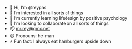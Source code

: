 - 👋 Hi, I’m @reypas
- 👀 I’m interested in all sorts of things
- 🌱 I’m currently learning lifedesign by positive psychology
- 💞️ I’m looking to collaborate on all sorts of things
- 📫 mr.rey@gmx.net
- 😄 Pronouns: he-man
- ⚡ Fun fact: I always eat hamburgers upside down

<!---
reypas/reypas is a ✨ special ✨ repository because its `README.md` (this file) appears on your GitHub profile.
You can click the Preview link to take a look at your changes.
--->

